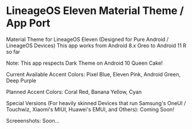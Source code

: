# LineageOS Eleven Material Theme / App Port
 Material Theme for LineageOS Eleven (Designed for Pure Android / LineageOS Devices)
 This app works from Android 8.x Oreo to Android 11 R so far
 
 Note: This app respects Dark Theme on Android 10 Queen Cake!
 
 Current Available Accent Colors: Pixel Blue, Eleven Pink, Android Green, Deep Purple
 
 Planned Accent Colors: Coral Red, Banana Yellow, Cyan

 Special Versions (For heavily skinned Devices that run Samsung's OneUI / Touchwiz, Xiaomi's MIUI, Huawei's EMUI, and Others): Coming Soon!
 
 Screeenshots: Soon...
